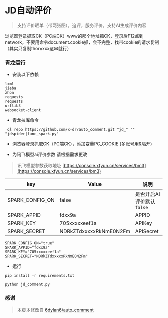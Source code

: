 # JD自动评价

> 支持评价晒单（带两张图），追评，服务评价，支持AI生成评价内容

浏览器登录抓取CK（PC端CK）www的那个地址抓CK，登录后F12点到network，不要用命令document.cookie抓，会不完整，找带cookie的请求复制（其实只复制thor=xxx这串就行）


### 青龙运行

+ 安装以下依赖
```shell
lxml
jieba
zhon
requests
requests
urllib3
websocket-client
```

+ 青龙拉库命令 

```shell
 ql repo https://github.com/x-dr/auto_comment.git "jd_" "" "jdspider|func_spark.py"
```

+ 浏览器登录抓取CK（PC端CK），添加变量PC_COOKIE (多账号用&隔开)

+  为讯飞模型ai评价参数 请根据需求更改

> 讯飞模型参数获取地址 [https://console.xfyun.cn/services/bm3](https://console.xfyun.cn/services/bm3)

| key | Value | 说明 |
|-----|-----|-----|
| SPARK_CONFIG_ON | false | 是否开启AI评价默认`false` |
| SPARK_APPID | fdxx9a | APPID |
| SPARK_KEY | 705xxxxxeef1a | APIKey |
| SPARK_SECRET | NDRkZTdxxxxxRkNmE0N2Fm | APISecret |

```shell
SPARK_CONFIG_ON="true"
SPARK_APPID="fdxx9a"
SPARK_KEY="705xxxxxeef1a"
SPARK_SECRET="NDRkZTdxxxxxRkNmE0N2Fm"
```


+ 运行

```shell
pip install -r requirements.txt

python jd_comment.py

```




### 感谢

> 本脚本修改自 [6dylan6/auto_comment](https://github.com/6dylan6/auto_comment)




